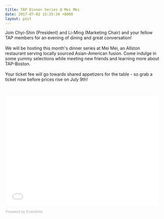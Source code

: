 ```yaml
---
title: TAP Dinner Series @ Mei Mei
date: 2017-07-02 15:35:34 +0000
layout: post
---
```


<style type="text/css"><!--td {border: 1px solid #ccc;}br {mso-data-placement:same-cell;}--></style><span data-sheets-value="{&quot;1&quot;:2,&quot;2&quot;:&quot;Join Chyi-Shin (President) and Li-Ming (Marketing Chair) and your fellow TAP members for an evening of dining and great conversation!\n\nWe will be hosting this month's dinner series at Mei Mei, an Allston restaurant serving locally sourced Asian-American fusion. Come indulge in some yummy selections while meeting new friends and learning more about TAP-Boston.\n\nYour ticket fee will go towards shared appetizers for the table - so grab a ticket now before prices rise on July 9th!&quot;}" data-sheets-userformat="{&quot;2&quot;:513,&quot;3&quot;:[null,0],&quot;12&quot;:0}">Join Chyi-Shin (President) and Li-Ming (Marketing Chair) and your fellow TAP members for an evening of dining and great conversation!<br /><br />We will be hosting this month's dinner series at Mei Mei, an Allston restaurant serving locally sourced Asian-American fusion. Come indulge in some yummy selections while meeting new friends and learning more about TAP-Boston.<br /><br />Your ticket fee will go towards shared appetizers for the table - so grab a ticket now before prices rise on July 9th!</span></p><p>&nbsp;</p><div style="width:100%; text-align:left;"><iframe src="//eventbrite.com/tickets-external?eid=35857720407&ref=etckt" frameborder="0" height="360" width="100%" vspace="0" hspace="0" marginheight="5" marginwidth="5" scrolling="auto" allowtransparency="true"></iframe><div style="font-family:Helvetica, Arial; font-size:12px; padding:10px 0 5px; margin:2px; width:100%; text-align:left;" ><a class="powered-by-eb" style="color: #ADB0B6; text-decoration: none;" target="_blank" href="http://www.eventbrite.com/">Powered by Eventbrite</a></div>
